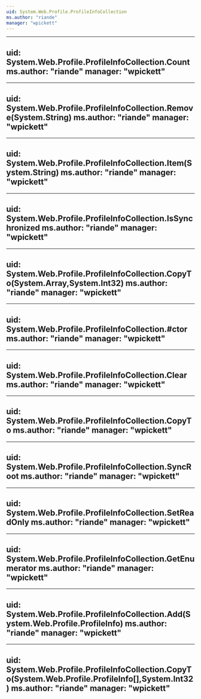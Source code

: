 ```yaml
---
uid: System.Web.Profile.ProfileInfoCollection
ms.author: "riande"
manager: "wpickett"
---
```


---
uid: System.Web.Profile.ProfileInfoCollection.Count
ms.author: "riande"
manager: "wpickett"
---

---
uid: System.Web.Profile.ProfileInfoCollection.Remove(System.String)
ms.author: "riande"
manager: "wpickett"
---

---
uid: System.Web.Profile.ProfileInfoCollection.Item(System.String)
ms.author: "riande"
manager: "wpickett"
---

---
uid: System.Web.Profile.ProfileInfoCollection.IsSynchronized
ms.author: "riande"
manager: "wpickett"
---

---
uid: System.Web.Profile.ProfileInfoCollection.CopyTo(System.Array,System.Int32)
ms.author: "riande"
manager: "wpickett"
---

---
uid: System.Web.Profile.ProfileInfoCollection.#ctor
ms.author: "riande"
manager: "wpickett"
---

---
uid: System.Web.Profile.ProfileInfoCollection.Clear
ms.author: "riande"
manager: "wpickett"
---

---
uid: System.Web.Profile.ProfileInfoCollection.CopyTo
ms.author: "riande"
manager: "wpickett"
---

---
uid: System.Web.Profile.ProfileInfoCollection.SyncRoot
ms.author: "riande"
manager: "wpickett"
---

---
uid: System.Web.Profile.ProfileInfoCollection.SetReadOnly
ms.author: "riande"
manager: "wpickett"
---

---
uid: System.Web.Profile.ProfileInfoCollection.GetEnumerator
ms.author: "riande"
manager: "wpickett"
---

---
uid: System.Web.Profile.ProfileInfoCollection.Add(System.Web.Profile.ProfileInfo)
ms.author: "riande"
manager: "wpickett"
---

---
uid: System.Web.Profile.ProfileInfoCollection.CopyTo(System.Web.Profile.ProfileInfo[],System.Int32)
ms.author: "riande"
manager: "wpickett"
---
